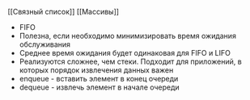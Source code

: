 [[Связный список]] [[Массивы]]

- FIFO
- Полезна, если необходимо минимизировать время ожидания обслуживания
- Среднее время ожидания будет одинаковая для FIFO и LIFO
- Реализуются сложнее, чем стеки. Подходит для приложений, в которых порядок извлечения данных важен
- enqueue - вставить элемент в конец очереди
- dequeue - извлечь элемент в начале очереди
